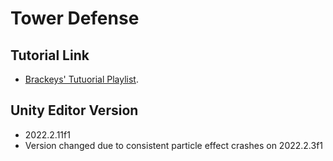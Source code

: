 # Tower Defense

## Tutorial Link

- [Brackeys' Tutuorial Playlist](https://www.youtube.com/playlist?list=PLPV2KyIb3jR4u5jX8za5iU1cqnQPmbzG0).

## Unity Editor Version

- 2022.2.11f1
- Version changed due to consistent particle effect crashes on 2022.2.3f1